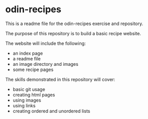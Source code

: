# odin-recipes

This is a readme file for the odin-recipes exercise and repository. 

The purpose of this repository is to build a basic recipe website. 

The website will include the following:
- an index page
- a readme file
- an image directory and images
- some recipe pages 

The skills demonstrated in this repository will cover:
- basic git usage
- creating html pages
- using images
- using links
- creating ordered and unordered lists